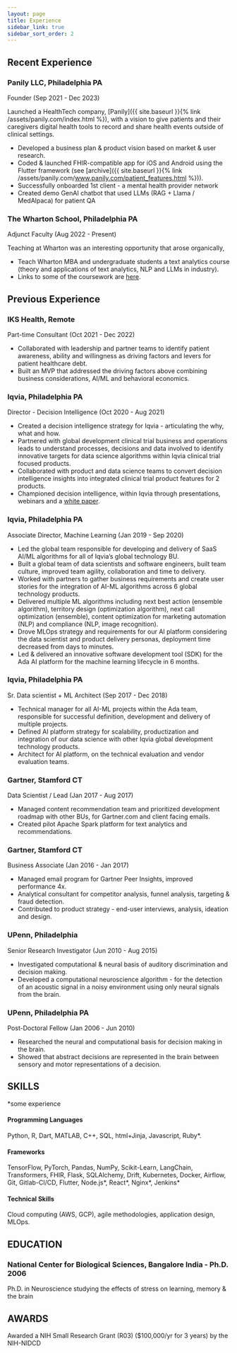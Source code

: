 ```yaml
---
layout: page
title: Experience
sidebar_link: true
sidebar_sort_order: 2
---
```


## Recent Experience

### Panily LLC, Philadelphia PA 
Founder (Sep 2021 - Dec 2023)

Launched a HealthTech company, [Panily]({{ site.baseurl }}{% link /assets/panily.com/index.html %}), with a vision to give patients and their caregivers digital health tools to record and share health events outside of clinical settings.
* Developed a business plan & product vision based on market & user research.
* Coded & launched FHIR-compatible app for iOS and Android using the Flutter framework (see [archive]({{ site.baseurl }}{% link /assets/panily.com/www.panily.com/patient_features.html %})).
* Successfully onboarded 1st client - a mental health provider network
* Created demo GenAI chatbot that used LLMs (RAG +  Llama / MedAlpaca) for patient QA

### The Wharton School, Philadelphia PA
Adjunct Faculty (Aug 2022 - Present)

Teaching at Wharton was an interesting opportunity that arose organically, 

* Teach Wharton MBA and undergraduate students a text analytics course (theory and applications of text analytics, NLP and LLMs in industry).
* Links to some of the coursework are [here](/assets/md/wharton-course).

## Previous Experience

### IKS Health, Remote
Part-time Consultant (Oct 2021 - Dec 2022)

* Collaborated with leadership and partner teams to identify patient awareness, ability and willingness as driving factors and levers for patient healthcare debt.
* Built an MVP that addressed the driving factors above combining business considerations, AI/ML and behavioral economics.


### Iqvia, Philadelphia PA
Director - Decision Intelligence (Oct 2020 - Aug 2021)

* Created a decision intelligence strategy for Iqvia - articulating the why, what and how.
* Partnered with global development clinical trial business and operations leads to understand processes, decisions and data involved to identify innovative targets for data science algorithms within Iqvia clinical trial focused products.
* Collaborated with product and data science teams to convert decision intelligence insights into integrated clinical trial product features for 2 products.
* Championed decision intelligence, within Iqvia through presentations, webinars and a [white paper](https://tinyurl.com/decision-i).


### Iqvia, Philadelphia PA
Associate Director, Machine Learning (Jan 2019 - Sep 2020)

* Led the global team responsible for developing and delivery of SaaS AI/ML algorithms for all of Iqvia’s global technology BU.
* Built a global team of data scientists and software engineers, built team culture, improved team agility, collaboration and time to delivery.
* Worked with partners to gather business requirements and create user stories for the integration of AI-ML algorithms across 6 global technology products.
* Delivered multiple ML algorithms including next best action (ensemble algorithm), territory design (optimization algorithm), next call optimization (ensemble), content optimization for marketing automation (NLP) and compliance (NLP, image recognition).
* Drove MLOps strategy and requirements for our AI platform considering the data scientist and product delivery personas, deployment time decreased from days to minutes.
* Led & delivered an innovative software development tool (SDK) for the Ada AI platform for the machine learning lifecycle in 6 months.


### Iqvia, Philadelphia PA
Sr. Data scientist + ML Architect (Sep 2017 - Dec 2018)

* Technical manager for all AI-ML projects within the Ada team, responsible for successful definition, development and delivery of multiple projects.
* Defined AI platform strategy for scalability, productization and integration of our data science with other Iqvia global development technology products.
* Architect for AI platform, on the technical evaluation and vendor evaluation teams.


### Gartner, Stamford CT 
Data Scientist / Lead (Jan 2017 - Aug 2017)

* Managed content recommendation team and prioritized development roadmap with other BUs, for Gartner.com and client facing emails.
* Created pilot Apache Spark platform for text analytics and recommendations.

### Gartner, Stamford CT 
Business Associate (Jan 2016 - Jan 2017)

* Managed email program for Gartner Peer Insights, improved performance 4x.
* Analytical consultant for competitor analysis, funnel analysis, targeting & fraud detection.
* Contributed to product strategy - end-user interviews, analysis, ideation and design.

### UPenn,  Philadelphia 
Senior Research Investigator (Jun 2010 - Aug 2015)

* Investigated computational & neural basis of auditory discrimination and decision making.
* Developed a computational neuroscience algorithm - for the detection of an acoustic signal in a noisy environment using only neural signals from the brain.

### UPenn,  Philadelphia PA
Post-Doctoral Fellow (Jan 2006 - Jun 2010)

* Researched the neural and computational basis for decision making in the brain.
* Showed that abstract decisions are represented in the brain between sensory and motor representations of a decision.

## SKILLS

*some experience

#### Programming Languages 
Python, R, Dart, MATLAB, C++, SQL, html+Jinja, Javascript, Ruby\*.

#### Frameworks 
TensorFlow, PyTorch, Pandas, NumPy, Scikit-Learn, LangChain, Transformers, FHIR, Flask, SQLAlchemy, Drift, Kubernetes, Docker, Airflow, Git, Gitlab-CI/CD,  Flutter, Node.js\*, React\*, Nginx\*, Jenkins\*

#### Technical Skills 
Cloud computing (AWS, GCP), agile methodologies, application design, MLOps.

## **EDUCATION**

### National Center for Biological Sciences, Bangalore India - Ph.D. 2006

Ph.D. in Neuroscience studying the effects of stress on learning, memory & the brain

## **AWARDS**

Awarded a NIH  Small Research Grant (R03) ($100,000/yr for 3 years) by the NIH-NIDCD